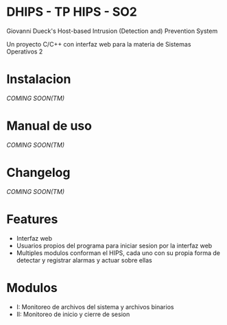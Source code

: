 # DHIPS - TP HIPS - SO2
Giovanni Dueck's Host-based Intrusion (Detection and) Prevention System

Un proyecto C/C++ con interfaz web para la materia de Sistemas Operativos 2

# Instalacion
*COMING SOON(TM)*

# Manual de uso
*COMING SOON(TM)*

# Changelog
*COMING SOON(TM)*

# Features
- Interfaz web
- Usuarios propios del programa para iniciar sesion por la interfaz web
- Multiples modulos conforman el HIPS, cada uno con su propia forma de detectar y registrar alarmas y actuar sobre ellas

# Modulos
- I: Monitoreo de archivos del sistema y archivos binarios
- II: Monitoreo de inicio y cierre de sesion